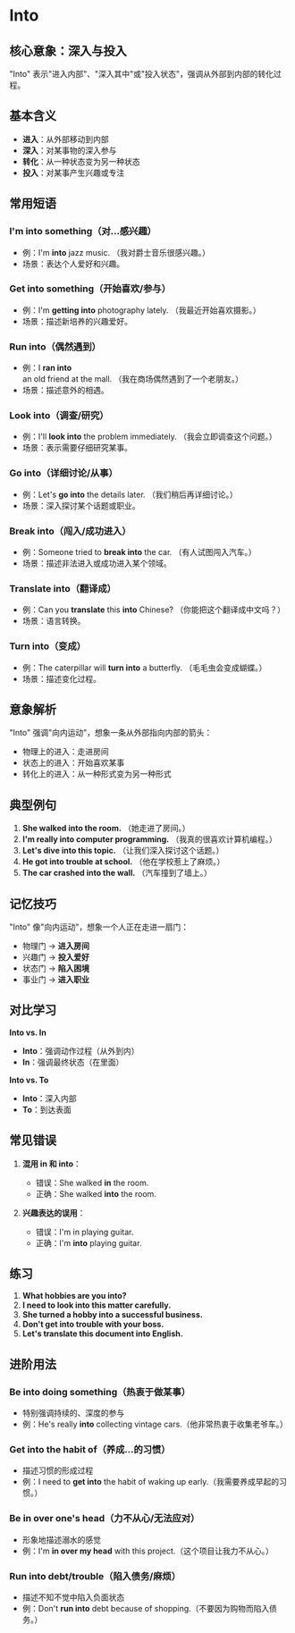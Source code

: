 # Into

## 核心意象：深入与投入

"Into" 表示"进入内部"、"深入其中"或"投入状态"，强调从外部到内部的转化过程。

## 基本含义

- **进入**：从外部移动到内部
- **深入**：对某事物的深入参与
- **转化**：从一种状态变为另一种状态
- **投入**：对某事产生兴趣或专注

## 常用短语

### **I'm into something**（对...感兴趣）
- 例：I'm **into** jazz music. （我对爵士音乐很感兴趣。）
- 场景：表达个人爱好和兴趣。

### **Get into something**（开始喜欢/参与）
- 例：I'm **getting into** photography lately. （我最近开始喜欢摄影。）
- 场景：描述新培养的兴趣爱好。

### **Run into**（偶然遇到）
- 例：I **ran into** an old friend at the mall. （我在商场偶然遇到了一个老朋友。）
- 场景：描述意外的相遇。

### **Look into**（调查/研究）
- 例：I'll **look into** the problem immediately. （我会立即调查这个问题。）
- 场景：表示需要仔细研究某事。

### **Go into**（详细讨论/从事）
- 例：Let's **go into** the details later. （我们稍后再详细讨论。）
- 场景：深入探讨某个话题或职业。

### **Break into**（闯入/成功进入）
- 例：Someone tried to **break into** the car. （有人试图闯入汽车。）
- 场景：描述非法进入或成功进入某个领域。

### **Translate into**（翻译成）
- 例：Can you **translate** this **into** Chinese? （你能把这个翻译成中文吗？）
- 场景：语言转换。

### **Turn into**（变成）
- 例：The caterpillar will **turn into** a butterfly. （毛毛虫会变成蝴蝶。）
- 场景：描述变化过程。

## 意象解析

"Into" 强调"向内运动"，想象一条从外部指向内部的箭头：
- 物理上的进入：走进房间
- 状态上的进入：开始喜欢某事
- 转化上的进入：从一种形式变为另一种形式

## 典型例句

1. **She walked into the room.** （她走进了房间。）
2. **I'm really into computer programming.** （我真的很喜欢计算机编程。）
3. **Let's dive into this topic.** （让我们深入探讨这个话题。）
4. **He got into trouble at school.** （他在学校惹上了麻烦。）
5. **The car crashed into the wall.** （汽车撞到了墙上。）

## 记忆技巧

"Into" 像"向内运动"，想象一个人正在走进一扇门：
- 物理门 → **进入房间**
- 兴趣门 → **投入爱好**
- 状态门 → **陷入困境**
- 事业门 → **进入职业**

## 对比学习

**Into vs. In**
- **Into**：强调动作过程（从外到内）
- **In**：强调最终状态（在里面）

**Into vs. To**
- **Into**：深入内部
- **To**：到达表面

## 常见错误

1. **混用 in 和 into**：
   - 错误：She walked **in** the room.
   - 正确：She walked **into** the room.

2. **兴趣表达的误用**：
   - 错误：I'm in playing guitar.
   - 正确：I'm **into** playing guitar.

## 练习

1. **What hobbies are you into?**
2. **I need to look into this matter carefully.**
3. **She turned a hobby into a successful business.**
4. **Don't get into trouble with your boss.**
5. **Let's translate this document into English.**

## 进阶用法

### **Be into doing something**（热衷于做某事）
- 特别强调持续的、深度的参与
- 例：He's really **into** collecting vintage cars.（他非常热衷于收集老爷车。）

### **Get into the habit of**（养成...的习惯）
- 描述习惯的形成过程
- 例：I need to **get into** the habit of waking up early.（我需要养成早起的习惯。）

### **Be in over one's head**（力不从心/无法应对）
- 形象地描述溺水的感觉
- 例：I'm **in over my head** with this project.（这个项目让我力不从心。）

### **Run into debt/trouble**（陷入债务/麻烦）
- 描述不知不觉中陷入负面状态
- 例：Don't **run into** debt because of shopping.（不要因为购物而陷入债务。）